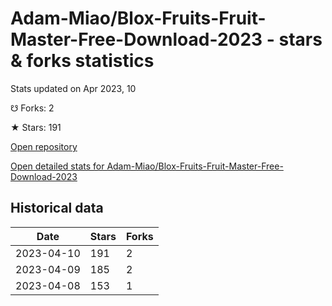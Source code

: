 # Adam-Miao/Blox-Fruits-Fruit-Master-Free-Download-2023 - stars & forks statistics

Stats updated on Apr 2023, 10

☋ Forks: 2

★ Stars: 191

[Open repository](https://github.com/Adam-Miao/Blox-Fruits-Fruit-Master-Free-Download-2023)

[Open detailed stats for Adam-Miao/Blox-Fruits-Fruit-Master-Free-Download-2023](https://reviewgithub.com/rep/Adam-Miao/Blox-Fruits-Fruit-Master-Free-Download-2023)

## Historical data
| Date | Stars | Forks |
|------|-------|-------|
| 2023-04-10 | 191 | 2 | 
| 2023-04-09 | 185 | 2 | 
| 2023-04-08 | 153 | 1 | 

